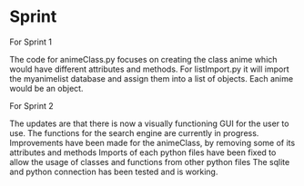 # Sprint

For Sprint 1

The code for animeClass.py focuses on creating the class anime which would have different attributes and methods.
For listImport.py it will import the myanimelist database and assign them into a list of objects. Each anime would be an object.


For Sprint 2

The updates are that there is now a visually functioning GUI for the user to use. 
The functions for the search engine are currently in progress. 
Improvements have been made for the animeClass, by removing some of its attributes and methods
Imports of each python files have been fixed to allow the usage of classes and functions from other python files
The sqlite and python connection has been tested and is working. 
